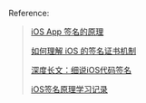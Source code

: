 Reference:
> [iOS App 签名的原理](http://blog.cnbang.net/tech/3386/)
>
> [如何理解 iOS 的签名证书机制](https://juejin.im/entry/58ff10bf1b69e60058abb6b8#comment)
>
> [深度长文：细说iOS代码签名](http://xelz.info/blog/2019/01/11/ios-code-signature/)
> 
>  [iOS签名原理学习记录](http://blog.chendongnan.com/2017/03/11/iOS-signature-and-certificate/)